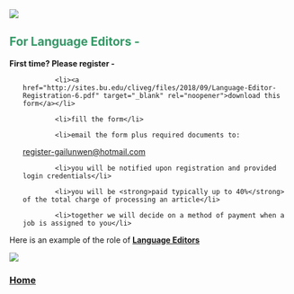 <img src="http://sites.bu.edu/cliveg/files/2018/09/banner.jpg" class="alignright" />

<h2><strong><span style="color: #339966;">For Language Editors -</span> </strong></h2>

<strong>First time? Please register - </strong>

<ul>

            <li><a href="http://sites.bu.edu/cliveg/files/2018/09/Language-Editor-Registration-6.pdf" target="_blank" rel="noopener">download this form</a></li>

            <li>fill the form</li>

            <li>email the form plus required documents to:

<a href="mailto:register-gailunwen@hotmail.com"> register-gailunwen@hotmail.com</a></li>

            <li>you will be notified upon registration and provided login credentials</li>

            <li>you will be <strong>paid typically up to 40%</strong> of the total charge of processing an article</li>

            <li>together we will decide on a method of payment when a job is assigned to you</li>

</ul>

Here is an example of the role of <a href="http://sites.bu.edu/cliveg/files/2018/09/LE-How-It-Works.png" target="_blank" rel="noopener"><strong>Language Editors </strong>

<img src="http://sites.bu.edu/cliveg/files/2018/09/LE-How-It-Works.png" /></a>

<h3><strong><a href="http://sites.bu.edu/cliveg/gailunwen/">Home</a></strong></h3>

<p style="text-align: right;"><strong> </strong></p>

